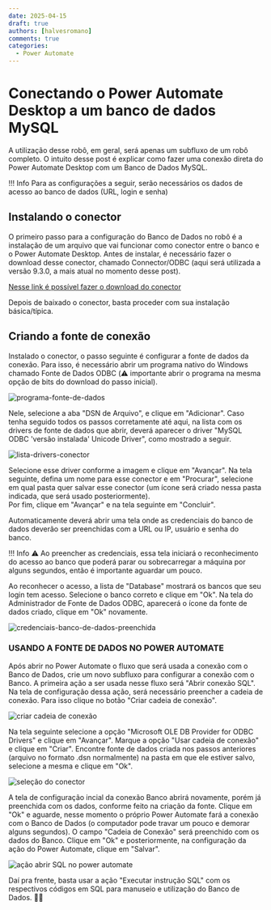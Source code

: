 ```yaml
---
date: 2025-04-15
draft: true
authors: [halvesromano]
comments: true
categories:
  - Power Automate
---
```


# Conectando o Power Automate Desktop a um banco de dados MySQL

A utilização desse robô, em geral, será apenas um subfluxo de um robô completo. O intuito desse post é explicar como fazer uma conexão direta do Power Automate Desktop com um Banco de Dados MySQL.

<!-- more -->

!!! Info
    Para as configurações a seguir, serão necessários os dados de acesso ao banco de dados (URL, login e senha)

## Instalando o conector
O primeiro passo para a configuração do Banco de Dados no robô é a instalação de um arquivo que vai funcionar como conector entre o banco e o Power Automate Desktop. Antes de instalar, é necessário fazer o download desse conector, chamado Connector/ODBC (aqui será utilizada a versão 9.3.0, a mais atual no momento desse post).

[Nesse link é possível fazer o download do conector](https://dev.mysql.com/downloads/connector/odbc/)

Depois de baixado o conector, basta proceder com sua instalação básica/típica.

## Criando a fonte de conexão
Instalado o conector, o passo seguinte é configurar a fonte de dados da conexão. Para isso, é necessário abrir um programa nativo do Windows chamado Fonte de Dados ODBC (:warning: importante abrir o programa na mesma opção de bits do download do passo inicial). 

![programa-fonte-de-dados](https://github.com/user-attachments/assets/9cd896a1-78ca-4be4-815d-379eafb9ec04)

Nele, selecione a aba "DSN de Arquivo", e clique em "Adicionar". Caso tenha seguido todos os passos corretamente até aqui, na lista com os drivers de fonte de dados que abrir, deverá aparecer o driver "MySQL ODBC 'versão instalada' Unicode Driver", como mostrado a seguir.

![lista-drivers-conector](https://github.com/user-attachments/assets/e325af5e-37d3-4ef2-b479-ade50ae2c53b)

Selecione esse driver conforme a imagem e clique em "Avançar". Na tela seguinte, defina um nome para esse conector e em "Procurar", selecione em qual pasta quer salvar esse conector (um ícone será criado nessa pasta indicada, que será usado posteriormente). <br>Por fim, clique em "Avançar" e na tela seguinte em "Concluir".

Automaticamente deverá abrir uma tela onde as credenciais do banco de dados deverão ser preenchidas com a URL ou IP, usuário e senha do banco.<br>

!!! Info
    :warning: Ao preencher as credenciais, essa tela iniciará o reconhecimento do acesso ao banco que poderá parar ou sobrecarregar a máquina por alguns segundos, então é importante aguardar um pouco. 
    
Ao reconhecer o acesso, a lista de "Database" mostrará os bancos que seu login tem acesso. Selecione o banco correto e clique em "Ok". Na tela do Administrador de Fonte de Dados ODBC, aparecerá o ícone da fonte de dados criado, clique em "Ok" novamente.

![credenciais-banco-de-dados-preenchida](https://github.com/user-attachments/assets/1c74f493-1e2a-4c37-b3f8-f9c5a361cf08)


### USANDO A FONTE DE DADOS NO POWER AUTOMATE

Após abrir no Power Automate o fluxo que será usada a conexão com o Banco de Dados, crie um novo subfluxo para configurar a conexão com o Banco. A primeira ação a ser usada nesse fluxo será "Abrir conexão SQL". Na tela de configuração dessa ação, será necessário preencher a cadeia de conexão. Para isso clique no botão "Criar cadeia de conexão".

![criar cadeia de conexão](https://github.com/user-attachments/assets/14dd012c-d1a4-4fe6-a14f-e6bf509499bb)

Na tela seguinte selecione a opção "Microsoft OLE DB Provider for ODBC Drivers" e clique em "Avançar". Marque a opção "Usar cadeia de conexão" e clique em "Criar". Encontre fonte de dados criada nos passos anteriores (arquivo no formato .dsn normalmente) na pasta em que ele estiver salvo, selecione a mesma e clique em "Ok". 

![seleção do conector](https://github.com/user-attachments/assets/eb154ab9-408b-4744-98d5-93769765b4c0)

A tela de configuração incial da conexão Banco abrirá novamente, porém já preenchida com os dados, conforme feito na criação da fonte. Clique em "Ok" e aguarde, nesse momento o próprio Power Automate fará a conexão com o Banco de Dados (o computador pode travar um pouco e demorar alguns segundos). O campo "Cadeia de Conexão" será preenchido com os dados do Banco. Clique em "Ok" e posteriormente, na configuração da ação do Power Automate, clique em "Salvar".

![ação abrir SQL no power automate](https://github.com/user-attachments/assets/e7b9e15e-6b9d-4c88-a071-6726168e1593)

Daí pra frente, basta usar a ação "Executar instrução SQL" com os respectivos códigos em SQL para manuseio e utilização do Banco de Dados. :rocket::rocket:

